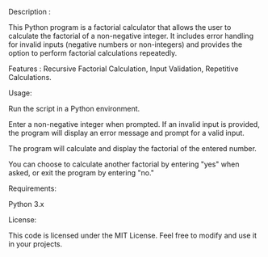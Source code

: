 Description :

This Python program is a factorial calculator that allows the user to calculate the factorial of a non-negative integer. It includes error handling for invalid inputs (negative numbers or non-integers) and provides the option to perform factorial calculations repeatedly.


Features : Recursive Factorial Calculation, Input Validation, Repetitive Calculations.


Usage:

Run the script in a Python environment. 

Enter a non-negative integer when prompted. If an invalid input is provided, the program will display an error message and prompt for a valid input. 

The program will calculate and display the factorial of the entered number. 

You can choose to calculate another factorial by entering "yes" when asked, or exit the program by entering "no."

Requirements:

Python 3.x


License:

This code is licensed under the MIT License. Feel free to modify and use it in your projects.
